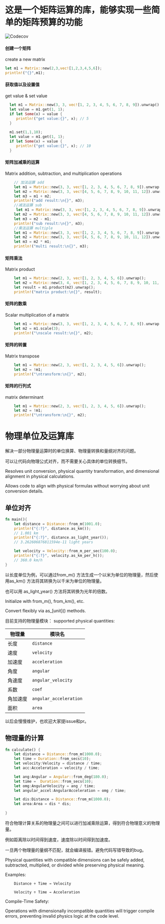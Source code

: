 # 这是一个矩阵运算的库，能够实现一些简单的矩阵预算的功能
![Codecov](https://codecov.io/gh/Treagzhao/zmatrix/branch/main/graph/badge.svg)

#### 创建一个矩阵
 create a new matrix
``` rust
let m1 = Matrix::new(2,3,vec![1,2,3,4,5,6]);
println!("{}",m1);
```

#### 获取值以及设置值
 get value & set value
``` rust
  let m1 = Matrix::new(3, 3, vec![1, 2, 3, 4, 5, 6, 7, 8, 9]).unwrap();
  let value = m1.get(1, 1);
  if let Some(x) = value {
     println!("get value:{}", x); // 5
  }
  
  m1.set(1,1,10);
  let value = m1.get(1, 1);
  if let Some(x) = value {
     println!("get value:{}", x); // 10
  }
```
#### 矩阵加减乘的运算
 Matrix addition, subtraction, and multiplication operations
``` rust
    // 加法运算 add
    let m1 = Matrix::new(3, 3, vec![1, 2, 3, 4, 5, 6, 7, 8, 9]).unwrap();
    let m2 = Matrix::new(3, 3, vec![4, 5, 6, 7, 8, 9, 10, 11, 12]).unwrap();
    let m3 = m1 + m2;
    println!("add result:\n{}", m3);
    //减法运算 sub
     let m1 = Matrix::new(3, 3, vec![1, 2, 3, 4, 5, 6, 7, 8, 9]).unwrap();
    let m2 = Matrix::new(3, 3, vec![4, 5, 6, 7, 8, 9, 10, 11, 12]).unwrap();
    let m3 = m2 - m1;
    println!("sub result:\n{}", m3);
    //乘法运算 multiple
    let m1 = Matrix::new(3, 3, vec![1, 2, 3, 4, 5, 6, 7, 8, 9]).unwrap();
    let m2 = Matrix::new(3, 3, vec![4, 5, 6, 7, 8, 9, 10, 11, 12]).unwrap();
    let m3 = m2 * m1;
    println!("multi result:\n{}", m3);
```
#### 矩阵乘法
 Matrix product
``` rust
    let m1 = Matrix::new(2, 3, vec![1, 2, 3, 4, 5, 6]).unwrap();
    let m2 = Matrix::new(3, 4, vec![1, 2, 3, 4, 5, 6, 7, 8, 9, 10, 11, 12]).unwrap();
    let result = m1.product(m2).unwrap();
    println!("matrix product:\n{}", result);
```

#### 矩阵的数乘
 Scalar multiplication of a matrix
``` rust
    let m1 = Matrix::new(3, 3, vec![1, 2, 3, 4, 5, 6, 7, 8, 9]).unwrap();
    let m2 = m1.scale(3);
    println!("\nscale result:\n{}", m2);
```

#### 矩阵的转置
 Matrix transpose
``` rust
    let m1 = Matrix::new(2, 3, vec![1, 2, 3, 4, 5, 6]).unwrap();
    let m2 = !m1;
    println!("\ntransform:\n{}", m2);
```

#### 矩阵的行列式
 matrix determinant
``` rust
    let m1 = Matrix::new(2, 3, vec![1, 2, 3, 4, 5, 6]).unwrap();
    let m2 = !m1;
    println!("\ntransform:\n{}", m2);
```

# 物理单位及运算库
解决一部分物理量运算时的单位换算、物理量转换和量纲对齐的问题。

可以让代码向物理公式对齐，而不需要关心具体的单位转换细节。

Resolves unit conversion, physical quantity transformation, and dimensional alignment in physical calculations.

Allows code to align with physical formulas without worrying about unit conversion details.

## 单位对齐
``` rust
fn main(){
    let distance = Distance::from_m(1001.0);
    println!("{:?}", distance.as_km());
    // 1.001 km
    println!("{:?}", distance.as_light_year());
    // 3.262606876811594e-11 light years

    let velocity = Velocity::from_m_per_sec(100.0);
    println!("{:?}", velocity.as_km_per_h());
    // 360.0 km/h
} 
```
以长度单位为例，可以通过from_m() 方法生成一个以米为单位的物理量，然后使用as_km() 方法将其转换为以千米为单位的物理量。

也可以用 as_light_year() 方法将其转换为光年的倍数。

Initialize with from_m(), from_km(), etc.

Convert flexibly via as_\[unit\]() methods.

目前支持的物理量模块：
supported physical quantities:

| 物理量 | 模块名                 |
|----|-----------------------|
| 长度 | `distance`            |
| 速度 | `velocity`            |
| 加速度 | `acceleration`        |
| 角度 | `angular`             |
| 角速度 | `angular_velocity`    |
| 系数 | `coef`                |
| 角加速度 | `angular_acceleration`|
| 面积 | `area`                |
以后会慢慢维护，也欢迎大家提issue和pr。

## 物理量的计算
``` rust
fn calculate() {
    let distance = Distance::from_m(1000.0);
    let time = Duration::from_secs(10);
    let velocity:Velocity = distance / time;
    let acc:Acceleration = velocity / time;

    let ang:Angular = Angular::from_deg(180.0);
    let time =  Duration::from_secs(10);
    let omg:AngularVelocity = ang / time;
    let angular_accel:AngularAcceleration = omg / time;

    let dis:Distance = Distance::from_m(1000.0);
    let area:Area = dis * dis;
    
}
```
符合物理计算关系的物理量之间可以进行加减乘除运算，得到符合物理意义的物理量。

例如距离除以时间得到速度，速度除以时间得到加速度。

一旦两个物理量的量纲不匹配，就会编译报错。避免代码写错导致的bug。

Physical quantities with compatible dimensions can be safely added, subtracted, multiplied, or divided while preserving physical meaning.

Examples:
```
    Distance ÷ Time → Velocity
    
    Velocity ÷ Time → Acceleration
``` 

Compile-Time Safety:

Operations with dimensionally incompatible quantities will trigger compile errors, preventing invalid physics logic at the code level.